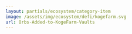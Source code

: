```yaml
---
layout: partials/ecosystem/category-item
image: /assets/img/ecosystem/defi/kogefarm.svg
url: Orbs-Added-to-KogeFarm-Vaults
---
```

